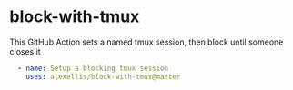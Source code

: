 # block-with-tmux

This GitHub Action sets a named tmux session, then block until someone closes it

```yaml
  - name: Setup a blocking tmux session
    uses: alexellis/block-with-tmux@master
```
